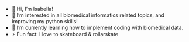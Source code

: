 - 👋 Hi, I’m Isabella!
- 👀 I’m interested in all biomedical informatics related topics, and improving my python skills!
- 🌱 I’m currently learning how to implement coding with biomedical data.
- ⚡ Fun fact: I love to skateboard & rollarskate 
